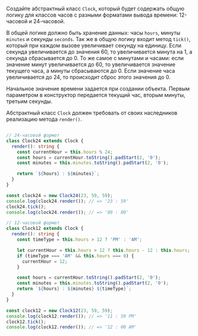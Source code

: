 Создайте абстрактный класс `Clock`, который будет содержать общую логику для классов часов с разными форматами вывода времени: 12-часовой и 24-часовой.

В общей логике должно быть хранение данных: часы `hours`, минуты `minutes` и секунды `seconds`. Так же в общую логику входит метод `tick()`, который при каждом вызове увеличивает секунду на единицу. Если секунда увеличивается до значения 60, то увеличивается минута на 1, а секунда сбрасывается до 0. То же самое с минутами и часами: если значение минут увеличивается до 60, то увеличивается значение текущего часа, а минуты сбрасываются до 0. Если значение часа увеличивается до 24, то происходит сброс этого значения до 0.

Начальное значение времени задается при создании объекта. Первым параметром в конструктор передается текущий час, вторым минуты, третьим секунды.

Абстрактный класс `Clock` должен требовать от своих наследников реализацию метода `render()`.

```typescript

// 24-часовой формат
class Clock24 extends Clock {
  render(): string {
    const currentHour = this.hours % 24;
    const hours = currentHour.toString().padStart(2, '0');
    const minutes = this.minutes.toString().padStart(2, '0');

    return `${hours} : ${minutes}`;
  }
}

const clock24 = new Clock24(23, 59, 59);
console.log(clock24.render()); // => '23 : 59'
clock24.tick();
console.log(clock24.render()); // => '00 : 00'

// 12-часовой формат
class Clock12 extends Clock {
  render(): string {
    const timeType = this.hours > 12 ? 'PM' : 'AM';

    let currentHour = this.hours > 12 ? this.hours - 12 : this.hours;
    if (timeType === 'AM' && this.hours === 0) {
      currentHour = 12;
    }

    const hours = currentHour.toString().padStart(2, '0');
    const minutes = this.minutes.toString().padStart(2, '0');
    return `${hours} : ${minutes} ${timeType}`;
  }
}

const clock12 = new Clock12(23, 59, 59);
console.log(clock12.render()); // => '11 : 59 PM'
clock12.tick();
console.log(clock12.render()); // => '12 : 00 AM'
```

